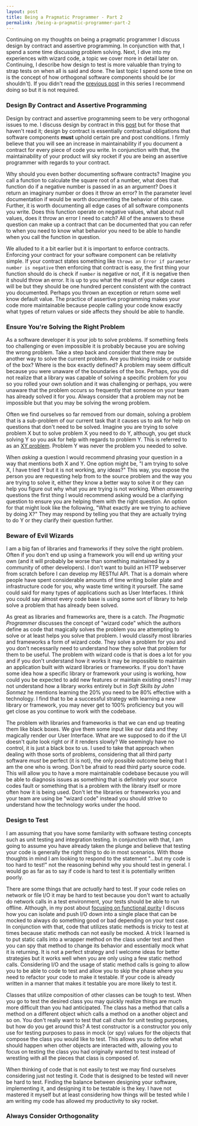 ```yaml
---
layout: post
title: Being a Pragmatic Programmer - Part 2
permalink: /being-a-pragmatic-programmer-part-2
---
```


Continuing on my thoughts on being a pragmatic programmer I discuss design by contract and assertive programming. In conjunction with that, I spend a some time discussing problem solving. Next, I dive into my experiences with wizard code, a topic we cover more in detail later on. Continuing, I describe how design to test is more valuable than trying to strap tests on when all is said and done. The last topic I spend some time on is the concept of how orthogonal software components should be (or shouldn't). If you didn't read the [previous post](/being-a-pragmatic-programmer-part-1) in this series I recommend doing so but it is not required.

### Design By Contract and Assertive Programming
Design by contract and assertive programming seem to be very orthogonal issues to me. I discuss design by contract in this [post](/design-by-contract-with-react-and-redux) but for those that haven't read it; design by contract is essentially contractual obligations that software components __must__ uphold certain pre and post conditions. I firmly believe that you will see an increase in maintainability if you document a contract for every piece of code you write. In conjunction with that, the maintainability of your product will sky rocket if you are being an assertive programmer with regards to your contract.

Why should you even bother documenting software contracts? Imagine you call a function to calculate the square root of a number, what does that function do if a negative number is passed in as an argument? Does it return an imaginary number or does it throw an error? In the parameter level documentation if would be worth documenting the behavior of this case. Further, it is worth documenting all edge cases of all software components you write. Does this function operate on negative values, what about null values, does it throw an error I need to catch? All of the answers to these question can make up a contract that can be documented that you can refer to when you need to know what behavior you need to be able to handle when you call the function in question.

We alluded to it a bit earlier but it is important to enforce contracts. Enforcing your contract for your software component can be relativity simple. If your contract states something like `throws an Error if parameter number is negative` then enforcing that contract is easy, the first thing your function should do is check if `number` is negative or not, if it is negative then it should throw an error. It is up to you what the result of your edge cases will be but they should be one hundred percent consistent with the contract you documented. Perhaps you thrown an exception or return some well know default value. The practice of assertive programming makes your code more maintainable because people calling your code know exactly what types of return values or side affects they should be able to handle.

### Ensure You're Solving the Right Problem
As a software developer it is your job to solve problems. If something feels too challenging or even impossible it is probably because you are solving the wrong problem. Take a step back and consider that there may be another way to solve the current problem. Are you thinking inside or outside of the box? Where is the box exactly defined? A problem may seem difficult because you were unaware of the boundaries of the box. Perhaps, you did not realize that a library was capable of solving a specific problem for you so you rolled your own solution and it was challenging or perhaps, you were unaware that the problem occurs so frequently that someone on your team has already solved it for you. Always consider that a problem may not be impossible but that you may be solving the wrong problem.

Often we find ourselves so far removed from our domain, solving a problem that is a sub-problem of our current task that it causes us to ask for help on questions that don't need to be solved. Imagine you are trying to solve problem X but to solve problem X you need to do Y, although, you get stuck solving Y so you ask for help with regards to problem Y. This is referred to as an [XY problem](https://meta.stackexchange.com/questions/66377/what-is-the-xy-problem). Problem Y was never the problem you needed to solve. 

When *asking* a question I would recommend phrasing your question in a way that mentions both X and Y. One option might be, "I am trying to solve X, I have tried Y but it is not working, any ideas?" This way, you expose the person you are requesting help from to the source problem and the way you are trying to solve it, either they know a better way to solve it or they can help you figure out why what you are trying is not working. When *answering* questions the first thing I would recommend asking would be a clarifying question to ensure you are helping them with the right question. An option for that might look like the following, "What exactly are we trying to achieve by doing X?" They may respond by telling you that they are actually trying to do Y or they clarify their question further.  

### Beware of Evil Wizards
I am a big fan of libraries and frameworks if they solve the right problem. Often if you don't end up using a framework you will end up writing your own (and it will probably be worse than something maintained by a community of other developers). I don't want to build an HTTP webserver from scratch before I can develop my RESTful API. That is a domain where people have spent considerable amounts of time writing boiler plate and infrastructure code for you, why waste time writing it yourself. The same could said for many types of applications such as User Interfaces. I think you could say almost every code base is using some sort of library to help solve a problem that has already been solved.

As great as libraries and frameworks are, there is a catch. *The Pragmatic Programmer* discusses the concept of "wizard code" which the authors define as code that magically solves the problem you are attempting to solve or at least helps you solve that problem. I would classify most libraries and frameworks a form of wizard code. They solve a problem for you and you don't necessarily need to understand how they solve that problem for them to be useful. The problem with wizard code is that is does a lot for you and if you don't understand how it works it may be impossible to maintain an application built with wizard libraries or frameworks. If you don't have some idea how a specific library or framework your using is working, how could you be expected to add new features or maintain existing ones? I may not understand how a library works entirely but in *Soft Skills by John Sonmez* he mentions learning the 20% you need to be 80% effective with a technology. I find that to be a successful strategy with learning a new library or framework, you may never get to 100% proficiency but you will get close as you continue to work with the codebase.

The problem with libraries and frameworks is that we can end up treating them like black boxes. We give them some input like our data and they magically render our User Interface. What are we supposed to do if the UI doesn't quite look right or if it renders slowly? We seemingly have no control, it is just a black box to us. I used to take that approach when dealing with those sorts of problems, considering that all third party software *must* be perfect (it is not), the only possible outcome being that I am the one who is wrong. Don't be afraid to read third party source code. This will allow you to have a more maintainable codebase because you will be able to diagnosis issues as something that is definitely your source codes fault or something that is a problem with the library itself or more often how it is being used. Don't let the libraries or frameworks you and your team are using be "wizard code" instead you should strive to understand how the technology works under the hood.

### Design to Test
I am assuming that you have some familarity with software testing concepts such as unit testing and integration testing. In conjunction with that, I am going to assume you have already taken the plunge and believe that testing your code is generally the right thing to do in most scenarios. With those thoughts in mind I am looking to respond to the statement "...but my code is too hard to test!" not the reasoning behind why you should test in general. I would go as far as to say if code is hard to test it is potentially written poorly.

There are some things that are *actually* hard to test. If your code relies on network or file I/O it may be hard to test because you don't want to actually do network calls in a test environment, your tests should be able to run offline. Although, in my post about [focusing on functional purity](/focusing-on-functional-purity) I discuss how you can isolate and push I/O down into a single place that can be mocked to always do something good or bad depending on your test case. In conjunction with that, code that utilizes static methods is tricky to test at times because static methods can not easily be mocked. A trick I learned is to put static calls into a wrapper method on the class under test and then you can spy that method to change its behavior and essentially mock what it is returning. It is not a perfect strategy and I welcome ideas for better strategies but it works well when you are only using a few static method calls. Considering I/O and the usage of static method calls is going to allow you to be able to code to test and allow you to skip the phase where you need to refactor your code to make it testable. If your code is already written in a manner that makes it testable you are more likely to test it.

Classes that utilize composition of other classes can be tough to test. When you go to test the desired class you may quickly realize things are much more difficult than you had anticipated. The class has a method that calls a method on a different object which calls a method on a another object and so on. You don't really want to test that call chain for unit testing purposes, but how do you get around this? A test constructor is a constructor you only use for testing purposes to pass in mock (or spy) values for the objects that compose the class you would like to test. This allows you to define what should happen when other objects are interacted with, allowing you to focus on testing the class you had originally wanted to test instead of wrestling with all the pieces that class is composed of. 

When thinking of code that is not easily to test we may find ourselves considering just not testing it. Code that is designed to be tested will never be hard to test. Finding the balance between designing your software, implementing it, and designing it to be testable is the key. I have not mastered it myself but at least considering how things will be tested while I am writing my code has allowed my productivity to sky rocket. 

### Always Consider Orthogonality